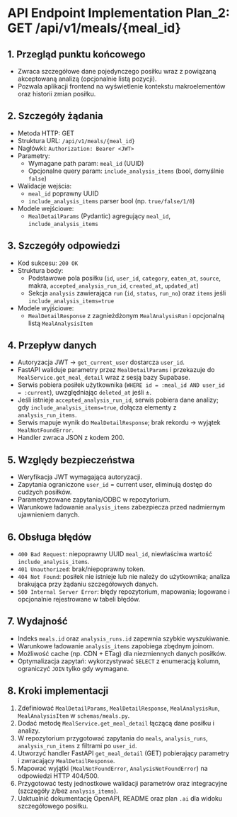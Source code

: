 # API Endpoint Implementation Plan_2: GET /api/v1/meals/{meal_id}

## 1. Przegląd punktu końcowego

- Zwraca szczegółowe dane pojedynczego posiłku wraz z powiązaną akceptowaną analizą (opcjonalnie listą pozycji).
- Pozwala aplikacji frontend na wyświetlenie kontekstu makroelementów oraz historii zmian posiłku.

## 2. Szczegóły żądania

- Metoda HTTP: GET
- Struktura URL: `/api/v1/meals/{meal_id}`
- Nagłówki: `Authorization: Bearer <JWT>`
- Parametry:
  - Wymagane path param: `meal_id` (UUID)
  - Opcjonalne query param: `include_analysis_items` (bool, domyślnie `false`)
- Walidacje wejścia:
  - `meal_id` poprawny UUID
  - `include_analysis_items` parser bool (np. `true/false/1/0`)
- Modele wejściowe:
  - `MealDetailParams` (Pydantic) agregujący `meal_id`, `include_analysis_items`

## 3. Szczegóły odpowiedzi

- Kod sukcesu: `200 OK`
- Struktura body:
  - Podstawowe pola posiłku (`id`, `user_id`, `category`, `eaten_at`, `source`, makra, `accepted_analysis_run_id`, `created_at`, `updated_at`)
  - Sekcja `analysis` zawierająca `run` (`id`, `status`, `run_no`) oraz `items` jeśli `include_analysis_items=true`
- Modele wyjściowe:
  - `MealDetailResponse` z zagnieżdżonym `MealAnalysisRun` i opcjonalną listą `MealAnalysisItem`

## 4. Przepływ danych

- Autoryzacja JWT → `get_current_user` dostarcza `user_id`.
- FastAPI waliduje parametry przez `MealDetailParams` i przekazuje do `MealService.get_meal_detail` wraz z sesją bazy Supabase.
- Serwis pobiera posiłek użytkownika (`WHERE id = :meal_id AND user_id = :current`), uwzględniając `deleted_at` jeśli ±.
- Jeśli istnieje `accepted_analysis_run_id`, serwis pobiera dane analizy; gdy `include_analysis_items=true`, dołącza elementy z `analysis_run_items`.
- Serwis mapuje wynik do `MealDetailResponse`; brak rekordu → wyjątek `MealNotFoundError`.
- Handler zwraca JSON z kodem 200.

## 5. Względy bezpieczeństwa

- Weryfikacja JWT wymagająca autoryzacji.
- Zapytania ograniczone `user_id` = current user, eliminują dostęp do cudzych posiłków.
- Parametryzowane zapytania/ODBC w repozytorium.
- Warunkowe ładowanie `analysis_items` zabezpiecza przed nadmiernym ujawnieniem danych.

## 6. Obsługa błędów

- `400 Bad Request`: niepoprawny UUID `meal_id`, niewłaściwa wartość `include_analysis_items`.
- `401 Unauthorized`: brak/niepoprawny token.
- `404 Not Found`: posiłek nie istnieje lub nie należy do użytkownika; analiza brakująca przy żądaniu szczegółowych danych.
- `500 Internal Server Error`: błędy repozytorium, mapowania; logowane i opcjonalnie rejestrowane w tabeli błędów.

## 7. Wydajność

- Indeks `meals.id` oraz `analysis_runs.id` zapewnia szybkie wyszukiwanie.
- Warunkowe ładowanie `analysis_items` zapobiega zbędnym joinom.
- Możliwość cache (np. CDN + ETag) dla niezmiennych danych posiłków.
- Optymalizacja zapytań: wykorzystywać `SELECT` z enumeracją kolumn, ograniczyć `JOIN` tylko gdy wymagane.

## 8. Kroki implementacji

1. Zdefiniować `MealDetailParams`, `MealDetailResponse`, `MealAnalysisRun`, `MealAnalysisItem` w `schemas/meals.py`.
2. Dodać metodę `MealService.get_meal_detail` łączącą dane posiłku i analizy.
3. W repozytorium przygotować zapytania do `meals`, `analysis_runs`, `analysis_run_items` z filtrami po `user_id`.
4. Utworzyć handler FastAPI `get_meal_detail` (GET) pobierający parametry i zwracający `MealDetailResponse`.
5. Mapować wyjątki (`MealNotFoundError`, `AnalysisNotFoundError`) na odpowiedzi HTTP 404/500.
6. Przygotować testy jednostkowe walidacji parametrów oraz integracyjne (szczegóły z/bez `analysis_items`).
7. Uaktualnić dokumentację OpenAPI, README oraz plan `.ai` dla widoku szczegółowego posiłku.
